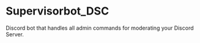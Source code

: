 # Supervisorbot_DSC
Discord bot that handles all admin commands for moderating your Discord Server.
